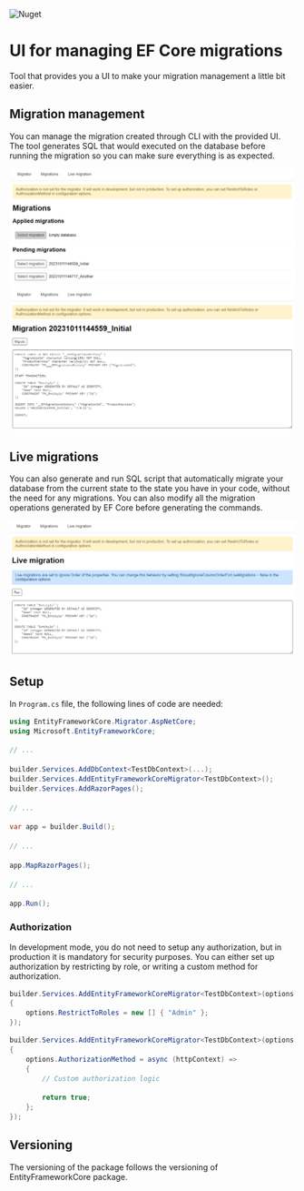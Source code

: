 ![Nuget](https://img.shields.io/nuget/v/EntityFrameworkCore.Migrator.AspNetCore)

# UI for managing EF Core migrations

Tool that provides you a UI to make your migration management a little bit easier.

## Migration management

You can manage the migration created through CLI with the provided UI. The tool generates SQL that would executed on the database before running the migration so you can make sure everything is as expected.

![Migrations](https://raw.githubusercontent.com/ezpz-codes/EntityFrameworkCore.Migrator.AspNetCore/main/Screenshots/Migrations.png)
![Migration](https://raw.githubusercontent.com/ezpz-codes/EntityFrameworkCore.Migrator.AspNetCore/main/Screenshots/Migration.png)

## Live migrations

You can also generate and run SQL script that automatically migrate your database from the current state to the state you have in your code, without the need for any migrations. You can also modify all the migration operations generated by EF Core before generating the commands. 

![LiveMigrations](https://raw.githubusercontent.com/ezpz-codes/EntityFrameworkCore.Migrator.AspNetCore/main/Screenshots/LiveMigration.png)

## Setup

In `Program.cs` file, the following lines of code are needed:

```csharp
using EntityFrameworkCore.Migrator.AspNetCore;
using Microsoft.EntityFrameworkCore;

// ...

builder.Services.AddDbContext<TestDbContext>(...);
builder.Services.AddEntityFrameworkCoreMigrator<TestDbContext>();
builder.Services.AddRazorPages();

// ...

var app = builder.Build();

// ...

app.MapRazorPages();

// ...

app.Run();
```

### Authorization

In development mode, you do not need to setup any authorization, but in production it is mandatory for security purposes. You can either set up authorization by restricting by role, or writing a custom method for authorization.

```csharp
builder.Services.AddEntityFrameworkCoreMigrator<TestDbContext>(options =>
{
    options.RestrictToRoles = new [] { "Admin" };
});
```

```csharp
builder.Services.AddEntityFrameworkCoreMigrator<TestDbContext>(options =>
{
    options.AuthorizationMethod = async (httpContext) =>
    {
        // Custom authorization logic

        return true;
    };
});
```

## Versioning

The versioning of the package follows the versioning of EntityFrameworkCore package.